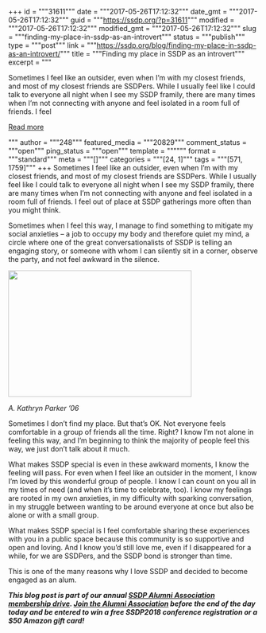 +++
id = """31611"""
date = """2017-05-26T17:12:32"""
date_gmt = """2017-05-26T17:12:32"""
guid = """https://ssdp.org/?p=31611"""
modified = """2017-05-26T17:12:32"""
modified_gmt = """2017-05-26T17:12:32"""
slug = """finding-my-place-in-ssdp-as-an-introvert"""
status = """publish"""
type = """post"""
link = """https://ssdp.org/blog/finding-my-place-in-ssdp-as-an-introvert/"""
title = """Finding my place in SSDP as an introvert"""
excerpt = """<p>Sometimes I feel like an outsider, even when I&#8217;m with my closest friends, and most of my closest friends are SSDPers. While I usually feel like I could talk to everyone all night when I see my SSDP framily, there are many times when I&#8217;m not connecting with anyone and feel isolated in a room full of friends. I feel</p>
<div class="h10"></div>
<p><a class="more-link2 flat" href="https://ssdp.org/blog/finding-my-place-in-ssdp-as-an-introvert/">Read more</a></p>
"""
author = """248"""
featured_media = """20829"""
comment_status = """open"""
ping_status = """open"""
template = """"""
format = """standard"""
meta = """[]"""
categories = """[24, 1]"""
tags = """[571, 1759]"""
+++
<span style="font-weight: 400;">Sometimes I feel like an outsider, even when I&#8217;m with my closest friends, and most of my closest friends are SSDPers. While I usually feel like I could talk to everyone all night when I see my SSDP framily, there are many times when I&#8217;m not connecting with anyone and feel isolated in a room full of friends. I feel out of place at SSDP gatherings more often than you might think. </span>

<span style="font-weight: 400;">Sometimes when I feel this way, I manage to find something to mitigate my social anxieties – a job to occupy my body and therefore quiet my mind, a circle where one of the great conversationalists of SSDP is telling an engaging story, or someone with whom I can silently sit in a corner, observe the party, and not feel awkward in the silence. </span>

<div id="attachment_31615" style="width: 379px" class="wp-caption alignleft"><img class=" wp-image-31615" src="https://ssdp.org/wp-content/uploads/2017/05/akp-speaking.jpg" alt="" width="369" height="254" /><p class="wp-caption-text"><em>A. Kathryn Parker &#8217;06</em></p></div>

<span style="font-weight: 400;">Sometimes I don&#8217;t find my place. But that&#8217;s OK. Not everyone feels comfortable in a group of friends all the time. Right? I know I&#8217;m not alone in feeling this way, and I&#8217;m beginning to think the majority of people feel this way, we just don&#8217;t talk about it much. </span>

<span style="font-weight: 400;">What makes SSDP special is even in these awkward moments, I know the feeling will pass. For even when I feel like an outsider in the moment, I know I&#8217;m loved by this wonderful group of people. I know I can count on you all in my times of need (and when it&#8217;s time to celebrate, too). I know my feelings are rooted in my own anxieties, in my difficulty with sparking conversation, in my struggle between wanting to be around everyone at once but also be alone or with a small group. </span>

<span style="font-weight: 400;">What makes SSDP special is I feel comfortable sharing these experiences with you in a public space because this community is so supportive and open and loving. And I know you’d still love me, even if I disappeared for a while, for we are SSDPers, and the SSDP bond is stronger than time. </span>

<span style="font-weight: 400;">This is one of the many reasons why I love SSDP and decided to become engaged as an alum.</span>

<em><strong>This blog post is part of our annual <a href="https://ssdp.org/its-ssdpalumni-week/">SSDP Alumni Association membership drive</a>. <a href="http://ssdp.org/alumni">Join the Alumni Association</a> </strong><strong>before</strong><strong> the end of the day today and be entered to win a free SSDP2018 conference registration or a $50 Amazon gift card! </strong></em>
